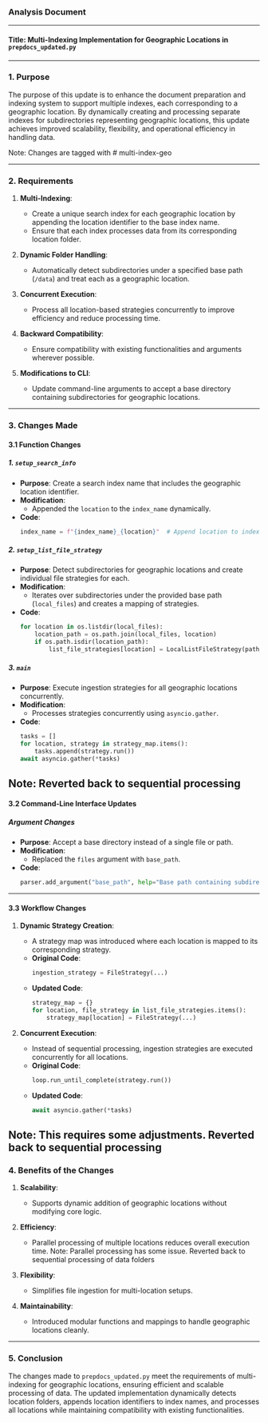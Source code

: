 ### **Analysis Document**

---

#### **Title**: Multi-Indexing Implementation for Geographic Locations in `prepdocs_updated.py`

---

### **1. Purpose**

The purpose of this update is to enhance the document preparation and indexing system to support multiple indexes, each corresponding to a geographic location. By dynamically creating and processing separate indexes for subdirectories representing geographic locations, this update achieves improved scalability, flexibility, and operational efficiency in handling data.

Note: Changes are tagged with # multi-index-geo

---

### **2. Requirements**

1. **Multi-Indexing**:
   - Create a unique search index for each geographic location by appending the location identifier to the base index name.
   - Ensure that each index processes data from its corresponding location folder.

2. **Dynamic Folder Handling**:
   - Automatically detect subdirectories under a specified base path (`/data`) and treat each as a geographic location.

3. **Concurrent Execution**:
   - Process all location-based strategies concurrently to improve efficiency and reduce processing time.

4. **Backward Compatibility**:
   - Ensure compatibility with existing functionalities and arguments wherever possible.

5. **Modifications to CLI**:
   - Update command-line arguments to accept a base directory containing subdirectories for geographic locations.

---

### **3. Changes Made**

#### **3.1 Function Changes**

##### **1. `setup_search_info`**
- **Purpose**: Create a search index name that includes the geographic location identifier.
- **Modification**:
  - Appended the `location` to the `index_name` dynamically.
- **Code**:
  ```python
  index_name = f"{index_name}_{location}"  # Append location to index name
  ```

##### **2. `setup_list_file_strategy`**
- **Purpose**: Detect subdirectories for geographic locations and create individual file strategies for each.
- **Modification**:
  - Iterates over subdirectories under the provided base path (`local_files`) and creates a mapping of strategies.
- **Code**:
  ```python
  for location in os.listdir(local_files):
      location_path = os.path.join(local_files, location)
      if os.path.isdir(location_path):
          list_file_strategies[location] = LocalListFileStrategy(path_pattern=os.path.join(location_path, "*"))
  ```

##### **3. `main`**
- **Purpose**: Execute ingestion strategies for all geographic locations concurrently.
- **Modification**:
  - Processes strategies concurrently using `asyncio.gather`.
- **Code**:
  ```python
  tasks = []
  for location, strategy in strategy_map.items():
      tasks.append(strategy.run())
  await asyncio.gather(*tasks)
  ```
Note: Reverted back to sequential processing
---

#### **3.2 Command-Line Interface Updates**

##### **Argument Changes**
- **Purpose**: Accept a base directory instead of a single file or path.
- **Modification**:
  - Replaced the `files` argument with `base_path`.
- **Code**:
  ```python
  parser.add_argument("base_path", help="Base path containing subdirectories for each geographic location (local files)")
  ```

---

#### **3.3 Workflow Changes**

1. **Dynamic Strategy Creation**:
   - A strategy map was introduced where each location is mapped to its corresponding strategy.
   - **Original Code**:
     ```python
     ingestion_strategy = FileStrategy(...)
     ```
   - **Updated Code**:
     ```python
     strategy_map = {}
     for location, file_strategy in list_file_strategies.items():
         strategy_map[location] = FileStrategy(...)
     ```

2. **Concurrent Execution**:
   - Instead of sequential processing, ingestion strategies are executed concurrently for all locations.
   - **Original Code**:
     ```python
     loop.run_until_complete(strategy.run())
     ```
   - **Updated Code**:
     ```python
     await asyncio.gather(*tasks)
     ```
Note: This requires some adjustments. Reverted back to sequential processing
---

### **4. Benefits of the Changes**

1. **Scalability**:
   - Supports dynamic addition of geographic locations without modifying core logic.

2. **Efficiency**:
   - Parallel processing of multiple locations reduces overall execution time.
   Note: Parallel processing has some issue. Reverted back to sequential processing of data folders

3. **Flexibility**:
   - Simplifies file ingestion for multi-location setups.

4. **Maintainability**:
   - Introduced modular functions and mappings to handle geographic locations cleanly.

---

### **5. Conclusion**

The changes made to `prepdocs_updated.py` meet the requirements of multi-indexing for geographic locations, ensuring efficient and scalable processing of data. The updated implementation dynamically detects location folders, appends location identifiers to index names, and processes all locations while maintaining compatibility with existing functionalities.